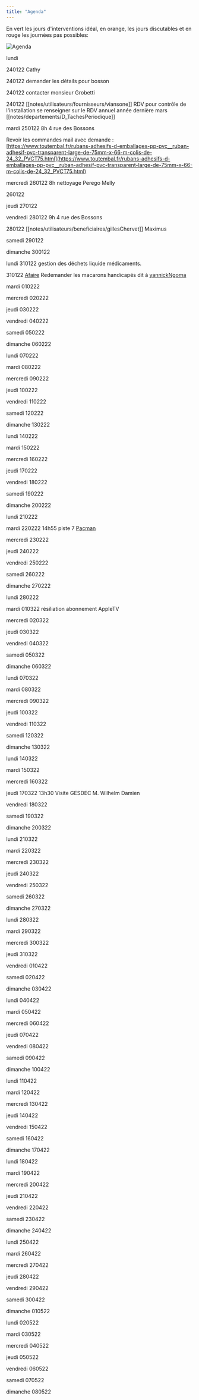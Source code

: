 ```yaml
---
title: "Agenda"
---
```


En vert les jours d'interventions idéal, en orange, les jours discutables et en rouge les journées pas possibles:

![Agenda](/notes/images/planning.jpg)

lundi

240122 Cathy 

240122 demander les détails pour bosson

240122 contacter monsieur Grobetti

240122 [[notes/utilisateurs/fournisseurs/viansone]] RDV pour contrôle de l'installation se renseigner sur le RDV annuel année dernière mars [[notes/departements/D_TachesPeriodique]]

mardi
250122 8h 4 rue des Bossons

Revoir les commandes mail avec demande : [](https://www.toutembal.fr/rubans-adhesifs-d-emballages-pp-pvc__ruban-adhesif-pvc-transparent-large-de-75mm-x-66-m-colis-de-24_32_PVCT75.html)[https://www.toutembal.fr/rubans-adhesifs-d-emballages-pp-pvc__ruban-adhesif-pvc-transparent-large-de-75mm-x-66-m-colis-de-24_32_PVCT75.html](https://www.toutembal.fr/rubans-adhesifs-d-emballages-pp-pvc__ruban-adhesif-pvc-transparent-large-de-75mm-x-66-m-colis-de-24_32_PVCT75.html)

mercredi 
260122 8h nettoyage Perego Melly

260122

jeudi 
270122

vendredi 
280122 9h 4 rue des Bossons

280122 [[notes/utilisateurs/beneficiaires/gillesChervet]] Maximus 

samedi 
290122

dimanche 
300122

lundi 
310122 gestion des déchets liquide médicaments.

310122 [Afaire](notes/statut/Afaire.md) Redemander les macarons handicapés dit à [yannickNgoma](notes/utilisateurs/beneficiaires/yannickNgoma.md)

mardi 
010222

mercredi 
020222

jeudi 
030222

vendredi 
040222

samedi 
050222

dimanche 
060222

lundi 
070222

mardi 
080222

mercredi 
090222

jeudi 
100222

vendredi 
110222

samedi 
120222

dimanche 
130222

lundi 
140222

mardi 
150222

mercredi 
160222

jeudi 
170222

vendredi 
180222

samedi 
190222

dimanche 
200222

lundi 
210222

mardi 
220222 14h55 piste 7 [Pacman](notes/equipements/vehicules/Pacman.md)

mercredi 
230222

jeudi 
240222

vendredi 
250222

samedi 
260222

dimanche 
270222

lundi 
280222

mardi 
010322 résiliation abonnement AppleTV

mercredi 
020322

jeudi 
030322

vendredi 
040322

samedi 
050322

dimanche 
060322

lundi 
070322

mardi 
080322

mercredi 
090322

jeudi 
100322

vendredi 
110322

samedi 
120322

dimanche 
130322

lundi 
140322

mardi 
150322

mercredi 
160322

jeudi 
170322 13h30 Visite GESDEC M. Wilhelm Damien 

vendredi 
180322

samedi 
190322

dimanche 
200322

lundi 
210322

mardi 
220322

mercredi 
230322

jeudi 
240322

vendredi 
250322

samedi 
260322

dimanche 
270322

lundi 
280322

mardi 
290322

mercredi 
300322

jeudi 
310322

vendredi 
010422

samedi 
020422

dimanche 
030422

lundi 
040422

mardi 
050422

mercredi 
060422

jeudi 
070422

vendredi 
080422

samedi 
090422

dimanche 
100422

lundi 
110422

mardi 
120422

mercredi 
130422

jeudi 
140422

vendredi 
150422

samedi 
160422

dimanche 
170422

lundi 
180422

mardi 
190422

mercredi 
200422

jeudi 
210422

vendredi 
220422

samedi 
230422

dimanche 
240422

lundi 
250422

mardi 
260422

mercredi 
270422

jeudi 
280422

vendredi 
290422

samedi 
300422

dimanche 
010522

lundi 
020522

mardi 
030522

mercredi 
040522

jeudi 
050522

vendredi 
060522

samedi 
070522

dimanche 
080522